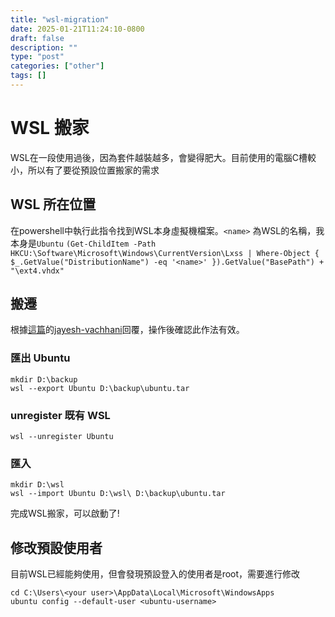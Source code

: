 ```yaml
---
title: "wsl-migration"
date: 2025-01-21T11:24:10-0800
draft: false
description: ""
type: "post"
categories: ["other"]
tags: []
---
```

# WSL 搬家
WSL在一段使用過後，因為套件越裝越多，會變得肥大。目前使用的電腦C槽較小，所以有了要從預設位置搬家的需求

## WSL 所在位置
在powershell中執行此指令找到WSL本身虛擬機檔案。`<name>` 為WSL的名稱，我本身是`Ubuntu`
`(Get-ChildItem -Path HKCU:\Software\Microsoft\Windows\CurrentVersion\Lxss | Where-Object { $_.GetValue("DistributionName") -eq '<name>' }).GetValue("BasePath") + "\ext4.vhdx"`

## 搬遷
根據[這篇](https://superuser.com/questions/1550622/move-wsl2-file-system-to-another-drive/1804204#1804204)的[jayesh-vachhani](https://superuser.com/users/1263491/jayesh-vachhani)回覆，操作後確認此作法有效。
### 匯出 Ubuntu
```
mkdir D:\backup
wsl --export Ubuntu D:\backup\ubuntu.tar
```
### unregister 既有 WSL
```
wsl --unregister Ubuntu
```

### 匯入
```
mkdir D:\wsl
wsl --import Ubuntu D:\wsl\ D:\backup\ubuntu.tar
```
完成WSL搬家，可以啟動了!

## 修改預設使用者
目前WSL已經能夠使用，但會發現預設登入的使用者是root，需要進行修改
```
cd C:\Users\<your user>\AppData\Local\Microsoft\WindowsApps
ubuntu config --default-user <ubuntu-username>
```

